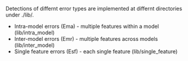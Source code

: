 Detections of differnt error types are implemented at differnt directories under ./lib/.

* Intra-model errors (Ema) - multiple features within a model (lib/intra_model)
* Inter-model errors (Emr) - multiple features across models (lib/inter_model)
* Single feature errors (Esf) - each single feature (lib/single_feature)
